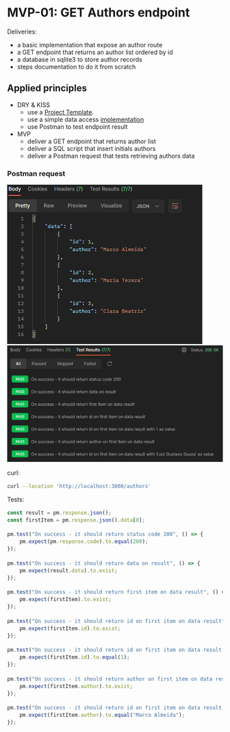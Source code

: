 # MVP-01: GET Authors endpoint

Deliveries:

 * a basic implementation that expose an author route
 * a GET endpoint that returns an author list ordered by id
 * a database in sqlite3 to store author records
 * steps documentation to do it from scratch

## Applied principles

 * DRY & KISS
   * use a [Project Template](https://gitlab.com/gitlab-org/project-templates/express).
   * use a simple data access [implementation](https://geshan.com.np/blog/2021/10/nodejs-sqlite/)
   * use Postman to test endpoint result
 * MVP
   * deliver a GET endpoint that returns author list
   * deliver a SQL script that insert initials authors
   * deliver a Postman request that tests retrieving authors data

### Postman request

![Postman body](./images/mvp-01-get-body.PNG "Postman body")
![Postman test results](./images/mvp-01-get-test-results.PNG "Postman test results")

curl:

``` bash
curl --location 'http://localhost:3000/authors'
```

Tests:

``` javascript
const result = pm.response.json();
const firstItem = pm.response.json().data[0];

pm.test("On success - it should return status code 200", () => {
    pm.expect(pm.response.code).to.equal(200);
});

pm.test("On success - it should return data on result", () => {
    pm.expect(result.data).to.exist;
});

pm.test("On success - it should return first item on data result", () => {
    pm.expect(firstItem).to.exist;
});

pm.test("On success - it should return id on first item on data result", () => {
    pm.expect(firstItem.id).to.exist;
});

pm.test("On success - it should return id on first item on data result with 1 as value", () => {
    pm.expect(firstItem.id).to.equal(1);
});

pm.test("On success - it should return author on first item on data result", () => {
    pm.expect(firstItem.author).to.exist;
});

pm.test("On success - it should return id on first item on data result with 'Luiz Gustavo Souza' as value", () => {
    pm.expect(firstItem.author).to.equal("Marco Almeida");
});
```
